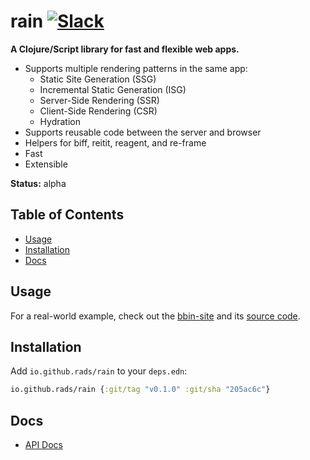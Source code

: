 # rain [![Slack](https://img.shields.io/badge/clojurians-rain-blue.svg?logo=slack)](https://clojurians.slack.com/messages/rain/)

**A Clojure/Script library for fast and flexible web apps.**

- Supports multiple rendering patterns in the same app:
    - Static Site Generation (SSG)
    - Incremental Static Generation (ISG)
    - Server-Side Rendering (SSR)
    - Client-Side Rendering (CSR)
    - Hydration
- Supports reusable code between the server and browser
- Helpers for biff, reitit, reagent, and re-frame
- Fast
- Extensible

**Status:** alpha

## Table of Contents

- [Usage](#usage)
- [Installation](#installation)
- [Docs](#docs)

## Usage

For a real-world example, check out the [bbin-site](https://bbin.rads.dev) and its [source code](https://github.com/rads/bbin-site).

## Installation

Add `io.github.rads/rain` to your `deps.edn`:

```clojure
io.github.rads/rain {:git/tag "v0.1.0" :git/sha "205ac6c"}
```

## Docs

- [API Docs](docs/api.md)
